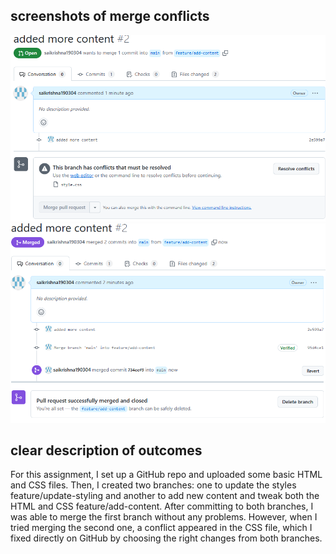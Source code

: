 ## screenshots of merge conflicts 
![git log screenshot](screen1.png)
![git log screenshot](screen2.png)

## clear description of outcomes
For this assignment, I set up a GitHub repo and uploaded some basic HTML and CSS files. Then, I created two branches: one to update the styles feature/update-styling and another to add new content and tweak both the HTML and CSS feature/add-content. After committing to both branches, I was able to merge the first branch without any problems. However, when I tried merging the second one, a conflict appeared in the CSS file, which I fixed directly on GitHub by choosing the right changes from both branches.

